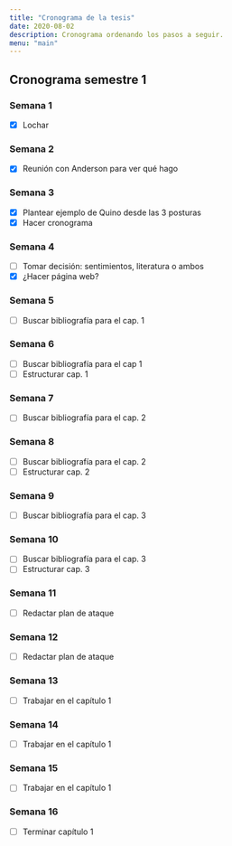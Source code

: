 ```yaml
---
title: "Cronograma de la tesis"
date: 2020-08-02
description: Cronograma ordenando los pasos a seguir.
menu: "main"
---
```


## Cronograma semestre 1

### Semana 1
* [x] Lochar 

### Semana 2
- [x] Reunión con Anderson para ver qué hago

### Semana 3
- [x] Plantear ejemplo de Quino desde las 3 posturas
- [x] Hacer cronograma

### Semana 4
- [ ] Tomar decisión: sentimientos, literatura o ambos
- [x] ¿Hacer página web?

### Semana 5
- [ ] Buscar bibliografía para el cap. 1

### Semana 6
- [ ] Buscar bibliografía para el cap 1
- [ ] Estructurar cap. 1

### Semana 7
- [ ] Buscar bibliografía para el cap. 2

### Semana 8
- [ ] Buscar bibliografía para el cap. 2
- [ ] Estructurar cap. 2

### Semana 9
- [ ] Buscar bibliografía para el cap. 3

### Semana 10
- [ ] Buscar bibliografía para el cap. 3
- [ ] Estructurar cap. 3

### Semana 11
- [ ] Redactar plan de ataque

### Semana 12
- [ ] Redactar plan de ataque

### Semana 13
- [ ] Trabajar en el capítulo 1

### Semana 14
- [ ] Trabajar en el capítulo 1

### Semana 15
- [ ] Trabajar en el capítulo 1

### Semana 16
- [ ] Terminar capítulo 1
